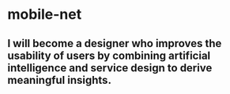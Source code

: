 # mobile-net
## I will become a designer who improves the usability of users by combining artificial intelligence and service design to derive meaningful insights.
